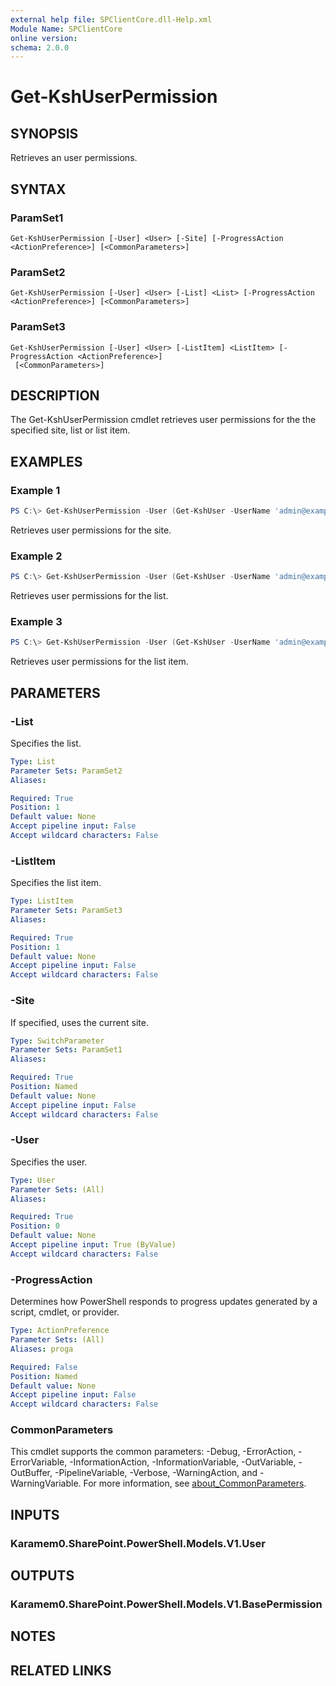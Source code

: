 ```yaml
---
external help file: SPClientCore.dll-Help.xml
Module Name: SPClientCore
online version:
schema: 2.0.0
---
```


# Get-KshUserPermission

## SYNOPSIS
Retrieves an user permissions.

## SYNTAX

### ParamSet1
```
Get-KshUserPermission [-User] <User> [-Site] [-ProgressAction <ActionPreference>] [<CommonParameters>]
```

### ParamSet2
```
Get-KshUserPermission [-User] <User> [-List] <List> [-ProgressAction <ActionPreference>] [<CommonParameters>]
```

### ParamSet3
```
Get-KshUserPermission [-User] <User> [-ListItem] <ListItem> [-ProgressAction <ActionPreference>]
 [<CommonParameters>]
```

## DESCRIPTION
The Get-KshUserPermission cmdlet retrieves user permissions for the the specified site, list or list item.

## EXAMPLES

### Example 1
```powershell
PS C:\> Get-KshUserPermission -User (Get-KshUser -UserName 'admin@example.onmicrosoft.com') -Site
```

Retrieves user permissions for the site.

### Example 2
```powershell
PS C:\> Get-KshUserPermission -User (Get-KshUser -UserName 'admin@example.onmicrosoft.com') -List (Get-KshList -ListTitle 'Announcements')
```

Retrieves user permissions for the list.

### Example 3
```powershell
PS C:\> Get-KshUserPermission -User (Get-KshUser -UserName 'admin@example.onmicrosoft.com') -ListItem (Get-KshListItem -List (Get-KshList -ListTitle 'Announcements') -ItemId 1)
```

Retrieves user permissions for the list item.

## PARAMETERS

### -List
Specifies the list.

```yaml
Type: List
Parameter Sets: ParamSet2
Aliases:

Required: True
Position: 1
Default value: None
Accept pipeline input: False
Accept wildcard characters: False
```

### -ListItem
Specifies the list item.

```yaml
Type: ListItem
Parameter Sets: ParamSet3
Aliases:

Required: True
Position: 1
Default value: None
Accept pipeline input: False
Accept wildcard characters: False
```

### -Site
If specified, uses the current site.

```yaml
Type: SwitchParameter
Parameter Sets: ParamSet1
Aliases:

Required: True
Position: Named
Default value: None
Accept pipeline input: False
Accept wildcard characters: False
```

### -User
Specifies the user.

```yaml
Type: User
Parameter Sets: (All)
Aliases:

Required: True
Position: 0
Default value: None
Accept pipeline input: True (ByValue)
Accept wildcard characters: False
```

### -ProgressAction
Determines how PowerShell responds to progress updates generated by a script, cmdlet, or provider.

```yaml
Type: ActionPreference
Parameter Sets: (All)
Aliases: proga

Required: False
Position: Named
Default value: None
Accept pipeline input: False
Accept wildcard characters: False
```

### CommonParameters
This cmdlet supports the common parameters: -Debug, -ErrorAction, -ErrorVariable, -InformationAction, -InformationVariable, -OutVariable, -OutBuffer, -PipelineVariable, -Verbose, -WarningAction, and -WarningVariable. For more information, see [about_CommonParameters](http://go.microsoft.com/fwlink/?LinkID=113216).

## INPUTS

### Karamem0.SharePoint.PowerShell.Models.V1.User

## OUTPUTS

### Karamem0.SharePoint.PowerShell.Models.V1.BasePermission

## NOTES

## RELATED LINKS

